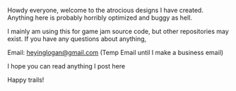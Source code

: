Howdy everyone, welcome to the atrocious designs I have created. 
Anything here is probably horribly optimized and buggy as hell.

I mainly am using this for game jam source code, but other repositories may exist.
If you have any questions about anything, 

  Email: heyinglogan@gmail.com (Temp Email until I make a business email)

I hope you can read anything I post here

Happy trails!

<!---
MidwestGames/MidwestGames is a ✨ special ✨ repository because its `README.md` (this file) appears on your GitHub profile.
You can click the Preview link to take a look at your changes.
--->
